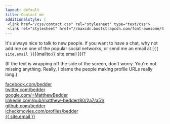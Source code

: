 ```yaml
---
layout: default
title: Contact me
additionalstyle: |
 <link href="/css/contact.css" rel="stylesheet" type="text/css">
 <link rel="stylesheet" href="//maxcdn.bootstrapcdn.com/font-awesome/4.3.0/css/font-awesome.min.css">
---
```


It's always nice to talk to new people. If you want to have a chat, why not add me on one of the popular social networks, or send me an email at [`{{ site.email }}`](mailto:{{ site.email }})?

(If the text is wrapping off the side of the screen, don't worry. You're not missing anything. Really, I blame the people making profile URLs really long.)

<div id="social-large" >
	<div class="social-large-entry">
		<a href="https://www.facebook.com/bedder/" class="fa-stack">
			<i class="fb-logo fa fa-circle fa-stack-2x"></i>
			<i class="bg-logo fa fa-facebook fa-stack-1x"></i>
		</a>
		<a href="https://www.facebook.com/bedder/">
			facebook.com/bedder
		</a>
	</div>
	<div class="social-large-entry">
		<a href="https://www.twitter.com/bedder/" class="fa-stack">
			<i class="tw-logo fa fa-circle fa-stack-2x"></i>
			<i class="bg-logo fa fa-twitter fa-stack-1x"></i>
		</a>
		<a href="https://www.twitter.com/bedder/">
			twitter.com/bedder
		</a>
	</div>
	<div class="social-large-entry">
		<a href="https://www.google.com/+MatthewBedder/" class="fa-stack">
			<i class="gp-logo fa fa-circle fa-stack-2x"></i>
			<i class="bg-logo fa fa-google-plus fa-stack-1x"></i>
		</a>
		<a href="https://www.google.com/+MatthewBedder/" class="fa-stack">
			google.com/+MatthewBedder
		</a>
	</div>
	<div class="social-large-entry">
		<a href="https://www.linkedin.com/pub/matthew-bedder/80/2a7/a51/" class	="fa-stack">	
			<i class="li-logo fa fa-circle fa-stack-2x"></i>
			<i class="bg-logo fa fa-linkedin fa-stack-1x"></i>
		</a>
		<a href="https://www.linkedin.com/pub/matthew-bedder/80/2a7/a51/">
			linkedin.com/<span class="text-small">pub</span>/matthew-bedder/<span class="text-small">80/2a7/a51/</span>
		</a>
	<div class="social-large-entry">
		<a href="https://www.github.com/bedder/" class="fa-stack">
			<i class="gh-logo fa fa-circle fa-stack-2x"></i>
			<i class="bg-logo fa fa-github-alt fa-stack-1x"></i>
		</a>
		<a href="https://www.github.com/bedder/">
			github.com/bedder
		</a>
	</div>
	<div class="social-large-entry">
		<a href="https://icheckmovies.com/profiles/bedder/" class="fa-stack">
			<i class="ic-logo fa fa-circle fa-stack-2x"></i>
			<i class="bg-logo fa fa-check fa-stack-1x"></i>
		</a>
		<a href="https://icheckmovies.com/profiles/bedder/">
			icheckmovies.com/<span class="text-small">profiles</span>/bedder
		</a>
	</div>
	<div class="social-large-entry">
		<a href="{{ site.mailto }}" class="fa-stack">
			<i class="gm-logo fa fa-circle fa-stack-2x"></i>
			<i class="bg-logo fa fa-envelope fa-stack-1x"></i>
		</a>
		<a href="{{ site.mailto }}" class="fa-stack">
			{{ site.email }}
		</a>
	</div>
</div>